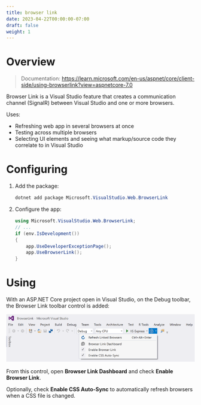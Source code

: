 ```yaml
---
title: browser link
date: 2023-04-22T00:00:00-07:00
draft: false
weight: 1
---
```


# Overview
> Documentation: https://learn.microsoft.com/en-us/aspnet/core/client-side/using-browserlink?view=aspnetcore-7.0

Browser Link is a Visual Studio feature that creates a communication channel (SignalR) between Visual Studio and one or more browsers.

Uses:
* Refreshing web app in several browsers at once
* Testing across multiple browsers
* Selecting UI elements and seeing what markup/source code they correlate to in Visual Studio

# Configuring
1. Add the package:
    ```powershell
    dotnet add package Microsoft.VisualStudio.Web.BrowserLink
    ```
2. Configure the app:
    ```cs
    using Microsoft.VisualStudio.Web.BrowserLink;
    // ...
    if (env.IsDevelopment()) 
    {
        app.UseDeveloperExceptionPage();
        app.UseBrowserLink();
    }
    ```

# Using
With an ASP.NET Core project open in Visual Studio, on the Debug toolbar, the Browser Link toolbar control is added:  

![A screenshot of Visual Studio showing the Debug toolbar with the Browser Link control](./screenshot.png)

From this control, open **Browser Link Dashboard** and check **Enable Browser Link**.

Optionally, check **Enable CSS Auto-Sync** to automatically refresh browsers when a CSS file is changed.